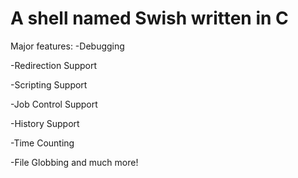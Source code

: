 A shell named Swish written in C
========
Major features:
-Debugging

-Redirection Support

-Scripting Support

-Job Control Support

-History Support

-Time Counting

-File Globbing and much more!
